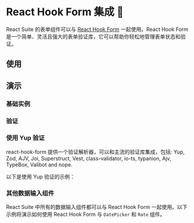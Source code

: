 # React Hook Form 集成 🧩

React Suite 的表单组件可以与 [React Hook Form](https://react-hook-form.com/) 一起使用。React Hook Form 是一个简单、灵活且强大的表单验证库，它可以帮助你轻松地管理表单状态和验证。

## 使用

<!--{include:(components/form-react-hook-form/fragments/usage.md)}-->

## 演示

### 基础实例

<!--{include:`basic.md`}-->

### 验证

<!--{include:`validation.md`}-->

### 使用 Yup 验证

react-hook-form 提供一个验证解析器，可以和主流的验证库集成，包括: Yup, Zod, AJV, Joi, Superstruct, Vest, class-validator, io-ts, typanion, Ajv, TypeBox, Valibot and nope.

以下是使用 Yup 验证的示例：

<!--{include:`yup-schema-validation.md`}-->

### 其他数据输入组件

React Suite 中所有的数据输入组件都可以与 React Hook Form 一起使用。以下示例将演示如何使用 React Hook Form 与 `DatePicker` 和 `Rate` 组件。

<!--{include:`other-input-components.md`}-->
